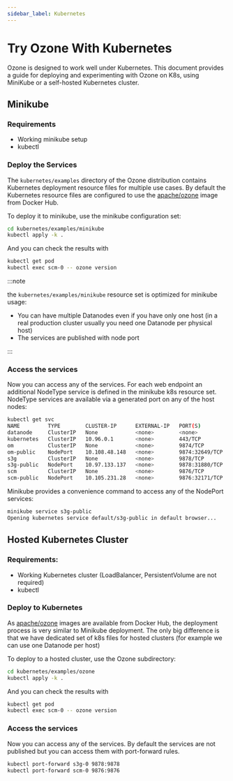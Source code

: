 ```yaml
---
sidebar_label: Kubernetes
---
```


# Try Ozone With Kubernetes

Ozone is designed to work well under Kubernetes. This document provides a guide for deploying and experimenting with Ozone on K8s, using MiniKube or a self-hosted Kubernetes cluster.

## Minikube

### Requirements

- Working minikube setup
- kubectl

### Deploy the Services
The `kubernetes/examples` directory of the Ozone distribution contains Kubernetes deployment resource files for multiple use cases. By default the Kubernetes resource files are configured to use the [apache/ozone](https://hub.docker.com/r/apache/ozone) image from Docker Hub.

To deploy it to minikube, use the minikube configuration set:

``` bash
cd kubernetes/examples/minikube
kubectl apply -k .
```

And you can check the results with

``` bash
kubectl get pod
kubectl exec scm-0 -- ozone version
```

:::note

the `kubernetes/examples/minikube` resource set is optimized for minikube usage:

- You can have multiple Datanodes even if you have only one host (in a real production cluster usually you need one Datanode per physical host)
- The services are published with node port

:::

### Access the services

Now you can access any of the services. For each web endpoint an additional NodeType service is defined in the minikube k8s resource set. NodeType services are available via a generated port on any of the host nodes:

``` bash
kubectl get svc
NAME         TYPE        CLUSTER-IP      EXTERNAL-IP   PORT(S)          AGE
datanode     ClusterIP   None            <none>        <none>           27s
kubernetes   ClusterIP   10.96.0.1       <none>        443/TCP          118m
om           ClusterIP   None            <none>        9874/TCP         27s
om-public    NodePort    10.108.48.148   <none>        9874:32649/TCP   27s
s3g          ClusterIP   None            <none>        9878/TCP         27s
s3g-public   NodePort    10.97.133.137   <none>        9878:31880/TCP   27s
scm          ClusterIP   None            <none>        9876/TCP         27s
scm-public   NodePort    10.105.231.28   <none>        9876:32171/TCP   27s
```

Minikube provides a convenience command to access any of the NodePort services:

``` bash
minikube service s3g-public
Opening kubernetes service default/s3g-public in default browser...
```

## Hosted Kubernetes Cluster

### Requirements:

- Working Kubernetes cluster (LoadBalancer, PersistentVolume are not required)
- kubectl

### Deploy to Kubernetes

As [apache/ozone](https://hub.docker.com/r/apache/ozone) images are available from Docker Hub, the deployment process is very similar to Minikube deployment. The only big difference is that we have dedicated set of k8s files for hosted clusters (for example we can use one Datanode per host)

To deploy to a hosted cluster, use the Ozone subdirectory:

``` bash
cd kubernetes/examples/ozone
kubectl apply -k .
```

And you can check the results with

``` bash
kubectl get pod
kubectl exec scm-0 -- ozone version
```

### Access the services

Now you can access any of the services. By default the services are not published but you can access them with port-forward rules.

``` bash
kubectl port-forward s3g-0 9878:9878
kubectl port-forward scm-0 9876:9876
```
